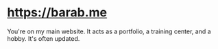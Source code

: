 # https://barab.me
You're on my main website. It acts as a portfolio, a training center, and a hobby. It's often updated.
